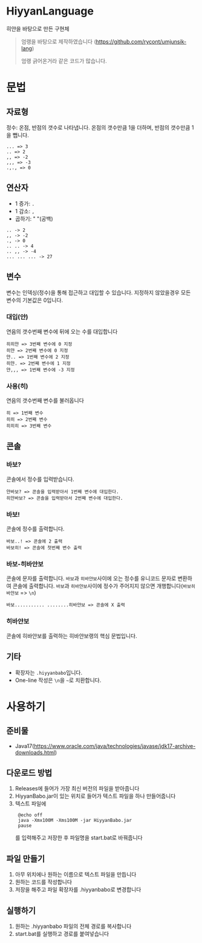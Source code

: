 # HiyyanLanguage
히얀을 바탕으로 만든 구현체

> 엄랭을 바탕으로 제작하였습니다 (https://github.com/rycont/umjunsik-lang)
> 
> 엄랭 긁어온거라 같은 코드가 많습니다. 

# 문법


## 자료형

정수: 온점, 반점의 갯수로 나타냅니다. 온점의 갯수만큼 1을 더하며, 반점의 갯수만큼 1을 뺍니다.

```
... => 3
.. => 2
,, => -2
,,, => -3
.,., => 0
```

## 연산자

- 1 증가: `.`
- 1 감소: `,`
- 곱하기: " "(공백)

```
.. -> 2
,, -> -2
., -> 0
.. .. -> 4
.. ,, -> -4
... ... ... -> 27
```

## 변수

변수는 인덱싱(정수)을 통해 접근하고 대입할 수 있습니다. 지정하지 않았을경우 모든 변수의 기본값은 0입니다.

### 대입(얀)

연음의 갯수번째 변수에 뒤에 오는 수를 대입합니다

```
히히얀 => 3번째 변수에 0 지정
히얀 => 2번째 변수에 0 지정
얀.. => 1번째 변수에 2 지정
히얀. => 2번째 변수에 1 지정
얀,,, => 1번째 변수에 -3 지정
```

### 사용(히)

연음의 갯수번째 변수를 불러옵니다

```
히 => 1번째 변수
히히 => 2번째 변수
히히히 => 3번째 변수
```

## 콘솔

### 바보?

콘솔에서 정수를 입력받습니다.

```
얀바보? => 콘솔을 입력받아서 1번째 변수에 대입한다.
히얀바보? => 콘솔을 입력받아서 2번째 변수에 대입한다.
```

### 바보!

콘솔에 정수를 출력합니다.

```tsx
바보..! => 콘솔에 2 출력
바보히! => 콘솔에 첫번째 변수 출력
```

### 바보-히바얀보

콘솔에 문자를 출력합니다. `바보`과 `히바얀보`사이에 오는 정수를 유니코드 문자로 변환하여 콘솔에 출력합니다. `바보`과 `히바얀보`사이에 정수가 주어지지 않으면 개행합니다(`바보히바얀보` => `\n`)

```tsx
바보........... ........히바얀보 => 콘솔에 X 출력
```

### 히바얀보

콘솔에 히바얀보를 출력하는 히바얀보랭의 핵심 문법입니다.

## 기타

- 확장자는 `.hiyyanbabo`입니다.
- One-line 작성은 `\n`을 `~`로 치환합니다.

# 사용하기
## 준비물
- Java17(https://www.oracle.com/java/technologies/javase/jdk17-archive-downloads.html)

## 다운로드 방법
1. Releases에 들어가 가장 최신 버전의 파일을 받아줍니다
2. HiyyanBabo.jar이 있는 위치로 들어가 텍스트 파일을 하나 만들어줍니다
3. 텍스트 파일에 
   ```tsx
    @echo off
    java -Xmx100M -Xms100M -jar HiyyanBabo.jar
    pause
    ```
   를 입력해주고 저장한 후 파일명을 start.bat로 바꿔줍니다

## 파일 만들기
1. 아무 위치에나 원하는 이름으로 텍스트 파일을 만듭니다
2. 원하는 코드를 작성합니다
3. 저장을 해주고 파일 확장자를 .hiyyanbabo로 변경합니다

## 실행하기
1. 원하는 .hiyyanbabo 파일의 전체 경로를 복사합니다
2. start.bat를 실행하고 경로를 붙여넣습니다


